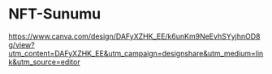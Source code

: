 # NFT-Sunumu
https://www.canva.com/design/DAFyXZHK_EE/k6unKm9NeEvhSYyjhnOD8g/view?utm_content=DAFyXZHK_EE&utm_campaign=designshare&utm_medium=link&utm_source=editor
